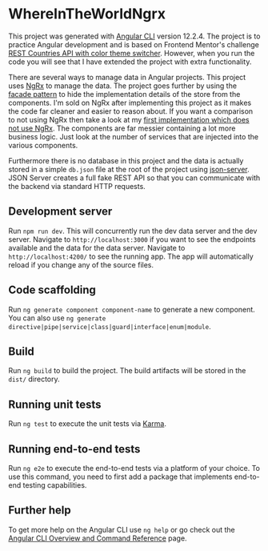 # WhereInTheWorldNgrx

This project was generated with [Angular CLI](https://github.com/angular/angular-cli) version 12.2.4. The project is to practice Angular development and is based on Frontend Mentor's challenge [REST Countries API with color theme switcher](https://www.frontendmentor.io/challenges/rest-countries-api-with-color-theme-switcher-5cacc469fec04111f7b848ca). However, when you run the code you will see that I have extended the project with extra functionality.

There are several ways to manage data in Angular projects. This project uses [NgRx](https://ngrx.io/) to manage the data. The project goes further by using the [facade pattern](https://auth0.com/blog/ngrx-facades-pros-and-cons/) to hide the implementation details of the store from the components. I'm sold on NgRx after implementing this project as it makes the code far cleaner and easier to reason about. If you want a comparison to not using NgRx then take a look at my [first implementation which does not use NgRx](https://github.com/covuworie/where-in-the-world). The components are far messier containing a lot more business logic. Just look at the number of services that are injected into the various components.

Furthermore there is no database in this project and the data is actually stored in a simple `db.json` file at the root of the project using [json-server](https://www.npmjs.com/package/json-server). JSON Server creates a full fake REST API so that you can communicate with the backend via standard HTTP requests.
## Development server

Run `npm run dev`. This will concurrently run the dev data server and the dev server. Navigate to `http://localhost:3000` if you want to see the endpoints available and the data for the data server.
Navigate to `http://localhost:4200/` to see the running app. The app will automatically reload if you change any of the source files.

## Code scaffolding

Run `ng generate component component-name` to generate a new component. You can also use `ng generate directive|pipe|service|class|guard|interface|enum|module`.

## Build

Run `ng build` to build the project. The build artifacts will be stored in the `dist/` directory.

## Running unit tests

Run `ng test` to execute the unit tests via [Karma](https://karma-runner.github.io).

## Running end-to-end tests

Run `ng e2e` to execute the end-to-end tests via a platform of your choice. To use this command, you need to first add a package that implements end-to-end testing capabilities.

## Further help

To get more help on the Angular CLI use `ng help` or go check out the [Angular CLI Overview and Command Reference](https://angular.io/cli) page.
